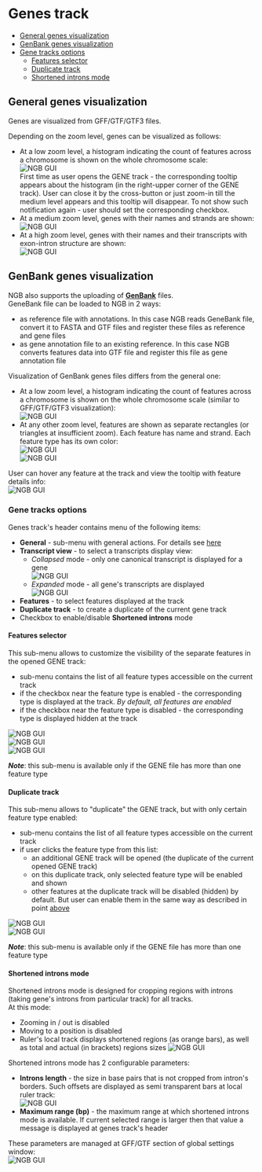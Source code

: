 # Genes track

- [General genes visualization](#general-genes-visualization)
- [GenBank genes visualization](#genbank-genes-visualization)
- [Gene tracks options](#gene-tracks-options)
    - [Features selector](#features-selector)
    - [Duplicate track](#duplicate-track)
    - [Shortened introns mode](#shortened-introns-mode)

## General genes visualization

Genes are visualized from GFF/GTF/GTF3 files.

Depending on the zoom level, genes can be visualized as follows:

- At a low zoom level, a histogram indicating the count of features across a chromosome is shown on the whole chromosome scale:  
  ![NGB GUI](images/tracks-genes-1.png)  
  First time as user opens the GENE track - the corresponding tooltip appears about the histogram (in the right-upper corner of the GENE track). User can close it by the cross-button or just zoom-in till the medium level appears and this tooltip will disappear. To not show such notification again - user should set the corresponding checkbox.
- At a medium zoom level, genes with their names and strands are shown:  
  ![NGB GUI](images/tracks-genes-2.png)
- At a high zoom level, genes with their names and their transcripts with exon-intron structure are shown:  
  ![NGB GUI](images/tracks-genes-3.png)

## GenBank genes visualization

NGB also supports the uploading of [**GenBank**](https://www.ncbi.nlm.nih.gov/Sitemap/samplerecord.html) files.  
GeneBank file can be loaded to NGB in 2 ways:

- as reference file with annotations. In this case NGB reads GeneBank file, convert it to FASTA and GTF files and register these files as reference and gene files
- as gene annotation file to an existing reference. In this case NGB converts features data into GTF file and register this file as gene annotation file

Visualization of GenBank genes files differs from the general one:

- At a low zoom level, a histogram indicating the count of features across a chromosome is shown on the whole chromosome scale (similar to GFF/GTF/GTF3 visualization):  
  ![NGB GUI](images/tracks-genes-8.png)
- At any other zoom level, features are shown as separate rectangles (or triangles at insufficient zoom). Each feature has name and strand. Each feature type has its own color:  
  ![NGB GUI](images/tracks-genes-9.png)  
  ![NGB GUI](images/tracks-genes-10.png)

User can hover any feature at the track and view the tooltip with feature details info:  
  ![NGB GUI](images/tracks-genes-11.png)

### Gene tracks options

Genes track's header contains menu of the following items:

- **General** - sub-menu with general actions. For details see [here](tracks.md#general-control)
- **Transcript view** - to select a transcripts display view:
    - _Collapsed_ mode - only one canonical transcript is displayed for a gene  
    ![NGB GUI](images/tracks-genes-4.png)
    - _Expanded_ mode - all gene's transcripts are displayed  
    ![NGB GUI](images/tracks-genes-12.png)
- **Features** - to select features displayed at the track
- **Duplicate track** - to create a duplicate of the current gene track
- Checkbox to enable/disable **Shortened introns** mode

#### Features selector

This sub-menu allows to customize the visibility of the separate features in the opened GENE track:

- sub-menu contains the list of all feature types accessible on the current track
- if the checkbox near the feature type is enabled - the corresponding type is displayed at the track. _By default, all features are enabled_
- if the checkbox near the feature type is disabled - the corresponding type is displayed hidden at the track

![NGB GUI](images/tracks-genes-13.png)  
![NGB GUI](images/tracks-genes-14.png)  
![NGB GUI](images/tracks-genes-15.png)

**_Note_**: this sub-menu is available only if the GENE file has more than one feature type

#### Duplicate track

This sub-menu allows to "duplicate" the GENE track, but with only certain feature type enabled:

- sub-menu contains the list of all feature types accessible on the current track
- if user clicks the feature type from this list:
    - an additional GENE track will be opened (the duplicate of the current opened GENE track)
    - on this duplicate track, only selected feature type will be enabled and shown
    - other features at the duplicate track will be disabled (hidden) by default. But user can enable them in the same way as described in point [above](#features-selector)

![NGB GUI](images/tracks-genes-16.png)  
![NGB GUI](images/tracks-genes-17.png)

**_Note_**: this sub-menu is available only if the GENE file has more than one feature type

#### Shortened introns mode

Shortened introns mode is designed for cropping regions with introns (taking gene's introns from particular track) for all tracks.  
At this mode:

- Zooming in / out is disabled
- Moving to a position is disabled
- Ruler's local track displays shortened regions (as orange bars), as well as total and actual (in brackets) regions sizes
  ![NGB GUI](images/tracks-genes-5.png)

Shortened introns mode has 2 configurable parameters:

- **Introns length** - the size in base pairs that is not cropped from intron's borders. Such offsets are displayed as semi transparent bars at local ruler track:  
  ![NGB GUI](images/tracks-genes-6.png)
- **Maximum range (bp)** - the maximum range at which shortened introns mode is available. If current selected range is larger then that value a message is displayed at genes track's header

These parameters are managed at GFF/GTF section of global settings window:  
  ![NGB GUI](images/tracks-genes-7.png)

